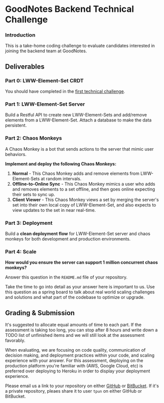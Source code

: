 # GoodNotes Backend Technical Challenge

### Introduction
This is a take-home coding challenge to evaluate candidates interested in joining the backend team at GoodNotes. 

## Deliverables

### Part 0: LWW-Element-Set CRDT
You should have completed in the [first technical challenge](https://github.com/GoodNotes/interviews/blob/master/first_challenge.md).

### Part 1: LWW-Element-Set Server
Build a Restful API to create new LWW-Element-Sets and add/remove elements from a LWW-Element-Set. Attach a database to make the data persistent.

### Part 2: Chaos Monkeys

A Chaos Monkey is a bot that sends actions to the server that mimic user behaviors.

**Implement and deploy the following Chaos Monkeys:**

1. **Normal** - This Chaos Monkey adds and remove elements from LWW-Element-Sets at random intervals.
2. **Offline-to-Online Sync** - This Chaos Monkey mimics a user who adds and removes elements to a set offline, and then goes online expecting their sets to sync up.
3. **Client Viewer** - This Chaos Monkey views a set by merging the server's set into their own local copy of LWW-Element-Set, and also expects to view updates to the set in near real-time.

### Part 3: Deployment

Build a **clean deployment flow** for LWW-Element-Set server and chaos monkeys for both development and production environments.

### Part 4: Scale

**How would you ensure the server can support 1 million concurrent chaos monkeys?**

Answer this question in the `README.md` file of your repository.

Take the time to go into detail as your answer here is important to us. Use this question as a spring board to talk about real world scaling challenges and solutions and what part of the codebase to optimize or upgrade. 

## Grading & Submission
It's suggested to allocate equal amounts of time to each part. If the assessment is taking too long, you can stop after 8 hours and write down a TODO list of unfinished items and we will still look at the assessment favorably. 

When evaluating, we are focusing on code quality, communication of decision making, and deployment practices within your code, and scaling experience with your answer. For this assessment, deploying on the production platform you're familiar with (AWS, Google Cloud, etc) is preferred over deploying to Heroku in order to display your deployment experience.

Please email us a link to your repository on either [GitHub](github.com) or [BitBucket](bitbucket.com). If it's a private repository, pleaes share it to user `tpun` on either GitHub or BitBucket.